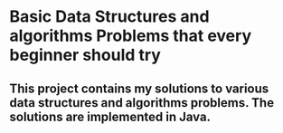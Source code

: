 # Basic Data Structures and  algorithms Problems that every beginner should try
## This project contains my solutions to various data structures and algorithms problems. The solutions are implemented in Java.